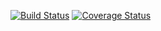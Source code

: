 [![Build Status](https://travis-ci.org/Rudy-Clark/Funbox-Test.svg?branch=master)](https://travis-ci.org/Rudy-Clark/Funbox-Test)
[![Coverage Status](https://coveralls.io/repos/github/Rudy-Clark/Funbox-Test/badge.svg?branch=master)](https://coveralls.io/github/Rudy-Clark/Funbox-Test?branch=master)
